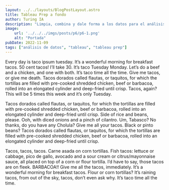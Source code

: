 ```yaml
---
layout: ../../layouts/BlogPostLayout.astro
title: Tableau Prep a fondo
author: Turing IA
description: "Limpia, combina y dale forma a los datos para el análisis."
image: 
    url: '../../../imgs/posts/p6/p6-1.png'
    alt: "Portada"
pubDate: 2022-11-09
tags: ["análisis de datos", "tableau", "tableau prep"]
---
```


Every day is taco ipsum tuesday. It’s a wonderful morning for breakfast tacos. 50 cent tacos! I’ll take 30. It’s taco Tuesday Monday. Let’s do a beef and a chicken, and one with both. It’s taco time all the time. Give me tacos, or give me death. Tacos dorados called flautas, or taquitos, for which the tortillas are filled with pre-cooked shredded chicken, beef or barbacoa, rolled into an elongated cylinder and deep-fried until crisp. Tacos, again? This will be 5 times this week and it’s only Tuesday.

Tacos dorados called flautas, or taquitos, for which the tortillas are filled with pre-cooked shredded chicken, beef or barbacoa, rolled into an elongated cylinder and deep-fried until crisp. Side of rice and beans, please. Ooh, with diced onions and a pinch of cilantro. Um, Tabasco? No thanks, do you have any Cholula? Give me all your tacos. Black or pinto beans? Tacos dorados called flautas, or taquitos, for which the tortillas are filled with pre-cooked shredded chicken, beef or barbacoa, rolled into an elongated cylinder and deep-fried until crisp.

Tacos, tacos, tacos. Carne asada on corn tortillas. Fish tacos: lettuce or cabbage, pico de gallo, avocado and a sour cream or citrus/mayonnaise sauce, all placed on top of a corn or flour tortilla. I’d have to say, those tacos are on fleek. BARBACOA!! Give me all the tacos, immediately. It’s a wonderful morning for breakfast tacos. Flour or corn tortillas? It’s raining tacos, from out of the sky, tacos, don’t even ask why. It’s taco time all the time.